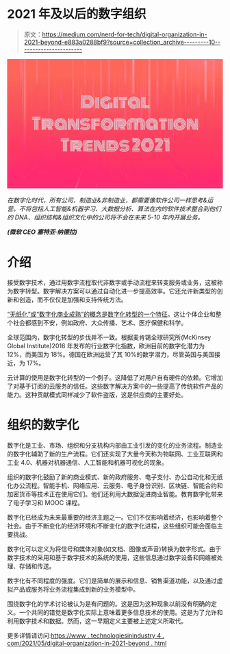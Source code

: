 # 2021 年及以后的数字组织

> 原文：<https://medium.com/nerd-for-tech/digital-organization-in-2021-beyond-e883a0288bf9?source=collection_archive---------10----------------------->

![](img/26e996041f3fd305522bae1e19bdde1c.png)

*在数字化时代，所有公司，制造业&非制造业，都需要像软件公司一样思考&运营。不将包括人工智能&机器学习、大数据分析、算法在内的软件技术整合到他们的 DNA、组织结构&组织文化中的公司将不会在未来 5-10 年内开展业务。*

***(微软 CEO 塞特亚·纳德拉)***

# 介绍

接受数字技术，通过用数字流程取代非数字或手动流程来转变服务或业务，这被称为数字转型。数字解决方案可以通过自动化进一步提高效率。它还允许新类型的创新和创造，而不仅仅是加强和支持传统方法。

[“无纸化”或“数字化商业成熟”的概念是数字化转型的一个特征](https://www.technologiesinindustry4.com/)。这让个体企业和整个社会都感到不安，例如政府、大众传播、艺术、医疗保健和科学。

全球范围内，数字化转型的步伐并不一致。根据麦肯锡全球研究所(McKinsey Global Institute)2016 年发布的行业数字化指数，欧洲目前的数字化潜力为 12%，而美国为 18%。德国在欧洲运营了其 10%的数字潜力，尽管英国与美国接近，为 17%。

云计算的使用是数字化转型的一个例子。这降低了对用户自有硬件的依赖。它增加了对基于订阅的云服务的信任。这些数字解决方案中的一些提高了传统软件产品的能力。这种贡献模式同样减少了软件盗版，这是供应商的主要好处。

# 组织的数字化

数字化是工业、市场、组织和分支机构内部由工业引发的变化的业务流程。制造业的数字化辅助了新的生产流程。它们还实现了大量今天称为物联网、工业互联网和工业 4.0、机器对机器通信、人工智能和机器可视化的现象。

组织的数字化鼓励了新的商业模式、新的政府服务、电子支付、办公自动化和无纸化办公流程。智能手机、网络应用、云服务、电子身份识别、区块链、智能合约和加密货币等技术正在使用它们。他们还利用大数据促进商业智能。教育数字化带来了电子学习和 MOOC 课程。

数字化已经成为未来最重要的经济主题之一。它们不仅影响着经济，也影响着整个社会。由于不断变化的经济环境和不断变化的数字化进程，这些组织可能会面临主要挑战。

数字化可以定义为将信号和媒体对象(如文档、图像或声音)转换为数字形式。由于数字技术的采用和基于数字技术的系统的使用，这些信息通过数字设备和网络被处理、存储和传送。

数字化有不同程度的强度。它们是简单的展示和信息、销售渠道功能，以及通过虚拟产品或服务将业务流程集成到新的业务模型中。

围绕数字化的学术讨论被认为是有问题的。这是因为这种现象以前没有明确的定义。一个共同的错觉是数字化实际上意味着更多信息技术的使用。这是为了允许和利用数字技术和数据。然而，这一早期定义主要被上述定义所取代。

更多详情请访问:[https://www . technologiesinindustry 4 . com/2021/05/digital-organization-in-2021-beyond . html](https://www.technologiesinindustry4.com/2021/05/digital-organization-in-2021-beyond.html)